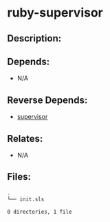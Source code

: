 # ruby-supervisor

## Description:



## Depends:

  -  N/A

## Reverse Depends:

  -  [supervisor](/salt/supervisor)

## Relates:

  -  N/A

## Files:

```bash
.
└── init.sls

0 directories, 1 file
```

